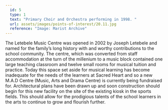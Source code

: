 ```yaml
---
  id: 5
  type: 1
  text: "Primary Choir and Orchestra performing in 1998. "
  url: assets/images/points-of-interest/20.11.jpg
  reference: "Image: Marist Archive"
---
```

The Letebele Music Centre was opened in 2002 by Joseph Letebele and named for the family’s long history with and worthy contributions to the school community. The centre, which was converted from staff accommodation at the turn of the millenium to a music block contained one large teaching classroom and twelve small rooms for musical tuition and practice. Today this space set aside for musical learning has become inadequate for the needs of the learners at Sacred Heart and so a new M.A.D Centre (Music, Arts and Drama Centre) is currently being fundraised for. Architectural plans have been drawn up and soon construction should begin for this new facility on the site of the existing kiosk in the sports fields. This should allow for the prodigious talents of the school learners in the arts to continue to grow and flourish further.
        
